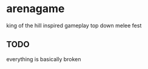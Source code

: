 # arenagame

king of the hill inspired gameplay top down melee fest

## TODO

everything is basically broken
